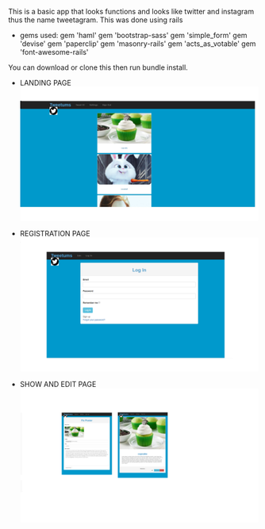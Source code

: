 This is a basic app that looks functions and looks like twitter and instagram thus the name tweetagram. This was done using rails
* gems used: 
gem 'haml'
gem 'bootstrap-sass'
gem 'simple_form'
gem 'devise'
gem 'paperclip'
gem 'masonry-rails'
gem 'acts_as_votable'
gem 'font-awesome-rails'

You can download or clone this then run bundle install. 

* LANDING PAGE
![alt-text](tweetumslanding.jpg)

* REGISTRATION PAGE
![alt-text](register.png)

* SHOW AND EDIT PAGE
![alt-text](editpage.png)

